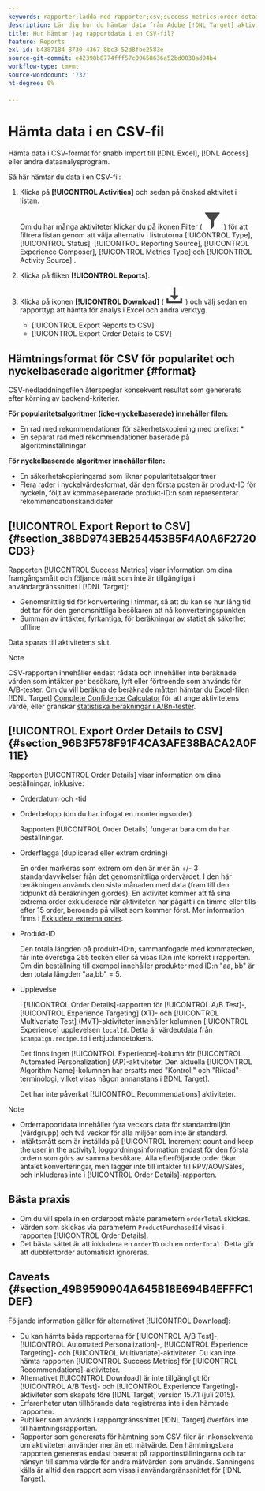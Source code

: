 ```yaml
---
keywords: rapporter;ladda ned rapporter;csv;success metrics;order details
description: Lär dig hur du hämtar data från Adobe [!DNL Target] aktiviteter i ett CVS-format för snabb import till Excel, Access eller andra dataanalysprogram.
title: Hur hämtar jag rapportdata i en CSV-fil?
feature: Reports
exl-id: b4387184-8730-4367-8bc3-52d8fbe2583e
source-git-commit: e42398b8774fff57c00658636a52bd0038ad94b4
workflow-type: tm+mt
source-wordcount: '732'
ht-degree: 0%

---
```


# Hämta data i en CSV-fil

Hämta data i CSV-format för snabb import till [!DNL Excel], [!DNL Access] eller andra dataanalysprogram.

Så här hämtar du data i en CSV-fil:

1. Klicka på **[!UICONTROL Activities]** och sedan på önskad aktivitet i listan.

   Om du har många aktiviteter klickar du på ikonen Filter ( ![Filterikon](/help/main/assets/icons/Filter.svg) ) för att filtrera listan genom att välja alternativ i listrutorna [!UICONTROL Type], [!UICONTROL Status], [!UICONTROL Reporting Source], [!UICONTROL Experience Composer], [!UICONTROL Metrics Type] och [!UICONTROL Activity Source] .

1. Klicka på fliken **[!UICONTROL Reports]**.
1. Klicka på ikonen **[!UICONTROL Download]** ( ![ikonen Hämta](/help/main/assets/icons/Download.svg) ) och välj sedan en rapporttyp att hämta för analys i Excel och andra verktyg.

   * [!UICONTROL Export Reports to CSV]
   * [!UICONTROL Export Order Details to CSV]

## Hämtningsformat för CSV för popularitet och nyckelbaserade algoritmer {#format}

CSV-nedladdningsfilen återspeglar konsekvent resultat som genererats efter körning av backend-kriterier.

**För popularitetsalgoritmer (icke-nyckelbaserade) innehåller filen:**

* En rad med rekommendationer för säkerhetskopiering med prefixet *
* En separat rad med rekommendationer baserade på algoritminställningar

**För nyckelbaserade algoritmer innehåller filen:**

* En säkerhetskopieringsrad som liknar popularitetsalgoritmer
* Flera rader i nyckelvärdesformat, där den första posten är produkt-ID för nyckeln, följt av kommaseparerade produkt-ID:n som representerar rekommendationskandidater

## [!UICONTROL Export Report to CSV] {#section_38BD9743EB254453B5F4A0A6F2720CD3}

Rapporten [!UICONTROL Success Metrics] visar information om dina framgångsmått och följande mått som inte är tillgängliga i användargränssnittet i [!DNL Target]:

* Genomsnittlig tid för konvertering i timmar, så att du kan se hur lång tid det tar för den genomsnittliga besökaren att nå konverteringspunkten
* Summan av intäkter, fyrkantiga, för beräkningar av statistisk säkerhet offline

Data sparas till aktivitetens slut.

>[!NOTE]
>
>CSV-rapporten innehåller endast rådata och innehåller inte beräknade värden som intäkter per besökare, lyft eller förtroende som används för A/B-tester. Om du vill beräkna de beräknade måtten hämtar du Excel-filen [!DNL Target] [Complete Confidence Calculator](/help/main/assets/complete_confidence_calculator.xlsx) för att ange aktivitetens värde, eller granskar [statistiska beräkningar i A/Bn-tester](/help/main/c-reports/statistical-methodology/statistical-calculations.md).

## [!UICONTROL Export Order Details to CSV] {#section_96B3F578F91F4CA3AFE38BACA2A0F11E}

Rapporten [!UICONTROL Order Details] visar information om dina beställningar, inklusive:

* Orderdatum och -tid
* Orderbelopp (om du har infogat en monteringsorder)

  Rapporten [!UICONTROL Order Details] fungerar bara om du har beställningar.

* Orderflagga (duplicerad eller extrem ordning)

  En order markeras som extrem om den är mer än +/- 3 standardavvikelser från det genomsnittliga ordervärdet. I den här beräkningen används den sista månaden med data (fram till den tidpunkt då beräkningen gjordes). En aktivitet kommer att få sina extrema order exkluderade när aktiviteten har pågått i en timme eller tills efter 15 order, beroende på vilket som kommer först. Mer information finns i [Exkludera extrema order](/help/main/c-reports/c-report-settings/excluding-extreme-orders.md#task_2AE7743FFCDD466DAEEB720BE5F33DAA).

* Produkt-ID

  Den totala längden på produkt-ID:n, sammanfogade med kommatecken, får inte överstiga 255 tecken eller så visas ID:n inte korrekt i rapporten. Om din beställning till exempel innehåller produkter med ID:n &quot;aa, bb&quot; är den totala längden &quot;aa,bb&quot; = 5.

* Upplevelse

  I [!UICONTROL Order Details]-rapporten för [!UICONTROL A/B Test]-, [!UICONTROL Experience Targeting] (XT)- och [!UICONTROL Multivariate Test] (MVT)-aktiviteter innehåller kolumnen [!UICONTROL Experience] upplevelsen `localId`. Detta är värdeutdata från `$campaign.recipe.id` i erbjudandetokens.

  Det finns ingen [!UICONTROL Experience]-kolumn för [!UICONTROL Automated Personalization] (AP)-aktiviteter. Den aktuella [!UICONTROL Algorithm Name]-kolumnen har ersatts med &quot;Kontroll&quot; och &quot;Riktad&quot;-terminologi, vilket visas någon annanstans i [!DNL Target].

  Det har inte påverkat [!UICONTROL Recommendations] aktiviteter.

>[!NOTE]
>
>* Orderrapportdata innehåller fyra veckors data för standardmiljön (värdgrupp) och två veckor för alla miljöer som inte är standard.
>* Intäktsmått som är inställda på [!UICONTROL Increment count and keep the user in the activity], loggordningsinformation endast för den första ordern som görs av samma besökare. Alla efterföljande order ökar antalet konverteringar, men lägger inte till intäkter till RPV/AOV/Sales, och inkluderas inte i [!UICONTROL Order Details]-rapporten.

## Bästa praxis

* Om du vill spela in en orderpost måste parametern `orderTotal` skickas.
* Värden som skickas via parametern `ProductPurchasedId` visas i rapporten [!UICONTROL Order Details].
* Det bästa sättet är att inkludera en `orderID` och en `orderTotal`. Detta gör att dubblettorder automatiskt ignoreras.

## Caveats {#section_49B9590904A645B18E694B4EFFFC1DEF}

Följande information gäller för alternativet [!UICONTROL Download]:

* Du kan hämta båda rapporterna för [!UICONTROL A/B Test]-, [!UICONTROL Automated Personalization]-, [!UICONTROL Experience Targeting]- och [!UICONTROL Multivariate]-aktiviteter. Du kan inte hämta rapporten [!UICONTROL Success Metrics] för [!UICONTROL Recommendations]-aktiviteter.
* Alternativet [!UICONTROL Download] är inte tillgängligt för [!UICONTROL A/B Test]- och [!UICONTROL Experience Targeting]-aktiviteter som skapats före [!DNL Target] version 15.7.1 (juli 2015).
* Erfarenheter utan tillhörande data registreras inte i den hämtade rapporten.
* Publiker som används i rapportgränssnittet [!DNL Target] överförs inte till hämtningsrapporten.
* Rapporter som genererats för hämtning som CSV-filer är inkonsekventa om aktiviteten använder mer än ett mätvärde. Den hämtningsbara rapporten genereras endast baserat på rapportinställningarna och tar hänsyn till samma värde för andra mätvärden som används. Sanningens källa är alltid den rapport som visas i användargränssnittet för [!DNL Target].
